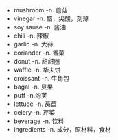 - mushroom -n. 蘑菇
- vinegar -n. 醋，尖酸，刻薄
- soy sause -n. 酱油
- chili -n. 辣椒
- garlic -n. 大蒜
- coriander -n. 香菜
- donut -n. 甜甜圈
- waffle -n. 华夫饼
- croissant -n. 牛角包
- bagal -n. 贝果
- puff -n.泡芙
- lettuce -n. 莴苣
- celery -n. 芹菜
- beverage -n. 饮料
- ingredients -n. 成分，原材料，食材